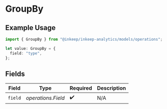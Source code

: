 # GroupBy

## Example Usage

```typescript
import { GroupBy } from "@inkeep/inkeep-analytics/models/operations";

let value: GroupBy = {
  field: "type",
};
```

## Fields

| Field              | Type               | Required           | Description        |
| ------------------ | ------------------ | ------------------ | ------------------ |
| `field`            | *operations.Field* | :heavy_check_mark: | N/A                |